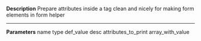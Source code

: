 **Description**
Prepare attributes inside a tag clean and nicely for making form elements in form helper

--------
**Parameters**
name	type	def_value	desc
attributes_to_print
array_with_value